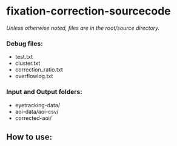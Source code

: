 # fixation-correction-sourcecode
*Unless otherwise noted, files are in the root/source directory.*
### Debug files:
- test.txt
- cluster.txt
- correction_ratio.txt
- overflowlog.txt

### Input and Output folders:
- eyetracking-data/
- aoi-data/aoi-csv/
- corrected-aoi/

## How to use:
